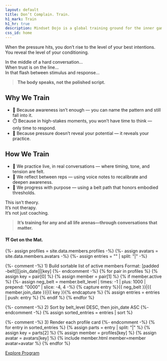 ```yaml
---
layout: default
title: Don’t Complain. Train.
h1_mark: Train
h1_hr: true
description: Mindset Dojo is a global training ground for the inner game of presence, leadership, and emotional clarity. For conversations that matter—across all life arenas.
css_id: home
---
```


<p>When the pressure hits, you don’t rise to the level of your best intentions.<br>
You reveal the level of your conditioning.</p>

<p>In the middle of a hard conversation…<br>
When trust is on the line…<br>
In that flash between stimulus and response…</p>

<blockquote><strong>The body speaks, not the polished script.</strong></blockquote>

<h2>Why We Train</h2>
<ul>
  <li>🧠 Because awareness isn’t enough — you can name the pattern and still fall into it.</li>
  <li>⏱️ Because in high-stakes moments, you won’t have time to think — only time to respond.</li>
  <li>🤼 Because pressure doesn’t reveal your potential — it reveals your practice.</li>
</ul>

<h2>How We Train</h2>
<ul>
  <li>🥋 We practice live, in real conversations — where timing, tone, and tension are felt.</li>
  <li>🔁 We reflect between reps — using voice notes to recalibrate and deepen awareness.</li>
  <li>🎯 We progress with purpose — using a belt path that honors embodied thresholds.</li>
</ul>

<p>This isn’t theory.<br>
It’s not therapy.<br>
It’s not just coaching.</p>

<blockquote><strong>It’s training for any and all life arenas—through conversations that matter.</strong></blockquote>

<p><strong>⛩️ Get on the Mat.</strong></p>

<div class="md-members">

  {%- assign profiles = site.data.members.profiles -%}
  {%- assign avatars  = site.data.members.avatars -%}
  {%- assign entries  = "" | split: "|" -%}

  {%- comment -%}
    1) Build sortable list of active members
       Format: [padded -belt]|[join_date]|[key]
  {%- endcomment -%}
  {% for pair in profiles %}
    {% assign key = pair[0] %}
    {% assign member = pair[1] %}
    {% if member.active %}
      {%- assign neg_belt = member.belt_level | times: -1 | plus: 1000 | prepend: "0000" | slice: -4, 4 -%}
      {% capture entry %}{{ neg_belt }}|{{ member.join_date }}|{{ key }}{% endcapture %}
      {% assign entries = entries | push: entry %}
    {% endif %}
  {% endfor %}

  {%- comment -%} 2) Sort by belt_level DESC, then join_date ASC {%- endcomment -%}
  {% assign sorted_entries = entries | sort %}

  {%- comment -%} 3) Render each profile card {%- endcomment -%}
  {% for entry in sorted_entries %}
    {% assign parts  = entry | split: "|" %}
    {% assign key    = parts[2] %}
    {% assign member = profiles[key] %}
    {% assign avatar = avatars[key] %}
    {% include member.html member=member avatar=avatar %}
  {% endfor %}
</div>

<div class="md-cta-group">
    <a href="{{ '/program' | relative_url }}">Explore Program</a>
</div>
